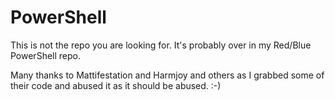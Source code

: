 # PowerShell
This is not the repo you are looking for.  It's probably over in my Red/Blue PowerShell repo.


Many thanks to Mattifestation and Harmjoy and others as I grabbed some of their code and abused it as it should be abused.  :-)
